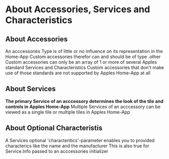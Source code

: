 #  About Accessories, Services and Characteristics

## About Accessories
An acccessories Type is of little or no influence on its representation in the Home-App 
Custom accessories therefor can and should be of type .other
Custom accessories can only be an array of 1 or more of several Apples standard Services and Characteristics
Custom accessories that don't make use of those standards are not supported by Apples Home-App at all

## About Services
__The primary Service of an acccessory determines the look of the tile and controls in Apples Home-App__
Multiple Services of an acccessory can be viewed as a single tile or multiple tiles in Apples Home-App

## About Optional Characteristis
A Services optional 'characteritics'-parameter enables you to provided characterics like the name and the manufacturer
This is also true for Service.Info passed to an acccessories initializer

  
